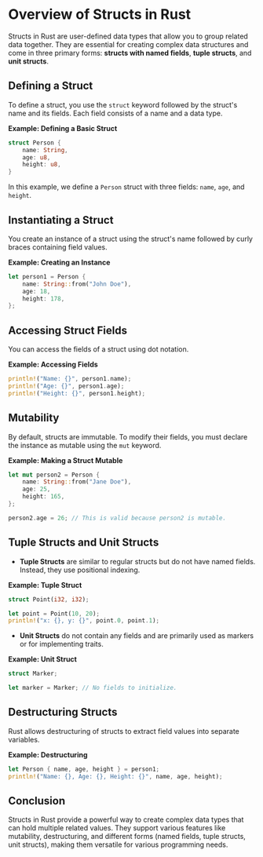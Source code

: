 # Overview of Structs in Rust

Structs in Rust are user-defined data types that allow you to group related data together. They are essential for creating complex data structures and come in three primary forms: **structs with named fields**, **tuple structs**, and **unit structs**.

## Defining a Struct

To define a struct, you use the `struct` keyword followed by the struct's name and its fields. Each field consists of a name and a data type.

**Example: Defining a Basic Struct**

```rust
struct Person {
    name: String,
    age: u8,
    height: u8,
}
```

In this example, we define a `Person` struct with three fields: `name`, `age`, and `height`. 

## Instantiating a Struct

You create an instance of a struct using the struct's name followed by curly braces containing field values.

**Example: Creating an Instance**

```rust
let person1 = Person {
    name: String::from("John Doe"),
    age: 18,
    height: 178,
};
```

## Accessing Struct Fields

You can access the fields of a struct using dot notation.

**Example: Accessing Fields**

```rust
println!("Name: {}", person1.name);
println!("Age: {}", person1.age);
println!("Height: {}", person1.height);
```

## Mutability

By default, structs are immutable. To modify their fields, you must declare the instance as mutable using the `mut` keyword.

**Example: Making a Struct Mutable**

```rust
let mut person2 = Person {
    name: String::from("Jane Doe"),
    age: 25,
    height: 165,
};

person2.age = 26; // This is valid because person2 is mutable.
```

## Tuple Structs and Unit Structs

- **Tuple Structs** are similar to regular structs but do not have named fields. Instead, they use positional indexing.

**Example: Tuple Struct**

```rust
struct Point(i32, i32);

let point = Point(10, 20);
println!("x: {}, y: {}", point.0, point.1);
```

- **Unit Structs** do not contain any fields and are primarily used as markers or for implementing traits.

**Example: Unit Struct**

```rust
struct Marker;

let marker = Marker; // No fields to initialize.
```

## Destructuring Structs

Rust allows destructuring of structs to extract field values into separate variables.

**Example: Destructuring**

```rust
let Person { name, age, height } = person1;
println!("Name: {}, Age: {}, Height: {}", name, age, height);
```

## Conclusion

Structs in Rust provide a powerful way to create complex data types that can hold multiple related values. They support various features like mutability, destructuring, and different forms (named fields, tuple structs, unit structs), making them versatile for various programming needs.

